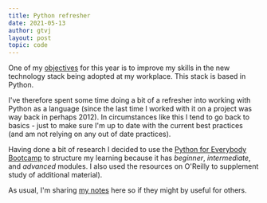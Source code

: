```yaml
---
title: Python refresher
date: 2021-05-13
author: gtvj
layout: post
topic: code
---
```


One of my [objectives](/objectives-2021.html) for this year is to improve my skills in the new technology stack being adopted at my workplace. This stack is based in Python. 

I've therefore spent some time doing a bit of a refresher into working with Python as a language (since the last time I worked with it on a project was way back in perhaps 2012). In circumstances like this I tend to go back to basics - just to make sure I'm up to date with the current best practices (and am not relying on any out of date practices). 

Having done a bit of research I decided to use the [Python for Everybody Bootcamp](https://learning.oreilly.com/videos/python-for-everybody/9781800562196/) to structure my learning because it has _beginner_, _intermediate_, and _advanced_ modules. I also used the resources on O'Reilly to supplement study of additional material). 

As usual, I'm sharing [my notes](/content/python-refresher-2021.pdf) here so if they might by useful for others.